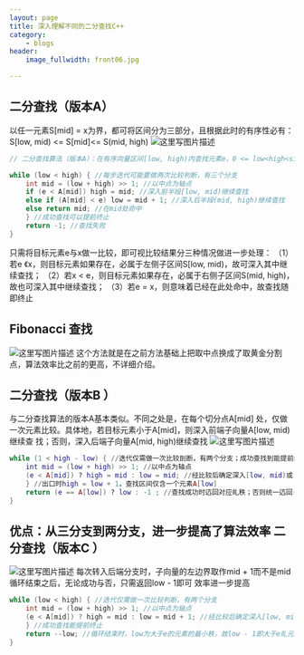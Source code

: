```yaml
---
layout: page
title: 深入理解不同的二分查找C++
category: 
    - blogs
header:
    image_fullwidth: front06.jpg

---
```


**二分查找（版本A）**
---------
以任一元素S[mid] = x为界，都可将区间分为三部分，且根据此时的有序性必有：
S[low, mid) <= S[mid]<=  S(mid, high)
![这里写图片描述](http://img.blog.csdn.net/20171006182815612?watermark/2/text/aHR0cDovL2Jsb2cuY3Nkbi5uZXQvcXFfMzQyNDQzMTc=/font/5a6L5L2T/fontsize/400/fill/I0JBQkFCMA==/dissolve/70/gravity/SouthEast)
~~~cpp
// 二分查找算法（版本A）：在有序向量区间[low, high)内查找元素e，0 <= low<high<size

while (low < high) { //每步迭代可能要做两次比较判断，有三个分支
	int mid = (low + high) >> 1; //以中点为轴点
	if (e < A[mid]) high = mid; //深入前半段[low, mid)继续查找
	else if (A[mid] < e) low = mid + 1; //深入后半段(mid, high)继续查找
	else return mid; //在mid处命中
	} //成功查找可以提前终止
	return -1; //查找失败
}
~~~
只需将目标元素e与x做一比较，即可视比较结果分三种情况做进一步处理：
（1）若e 《x，则目标元素如果存在，必属于左侧子区间S[low, mid)，故可深入其中继续查找；
（2）若x < e，则目标元素如果存在，必属于右侧子区间S(mid, high)，故也可深入其中继续查找；
（3）若e = x，则意味着已经在此处命中，故查找随即终止

**Fibonacci 查找**
------------
![这里写图片描述](http://img.blog.csdn.net/20171006182903794?watermark/2/text/aHR0cDovL2Jsb2cuY3Nkbi5uZXQvcXFfMzQyNDQzMTc=/font/5a6L5L2T/fontsize/400/fill/I0JBQkFCMA==/dissolve/70/gravity/SouthEast)
这个方法就是在之前方法基础上把取中点换成了取黄金分割点，算法效率比之前的更高，不详细介绍。

**二分查找（版本B ）**
----------

与二分查找算法的版本A基本类似。不同之处是，在每个切分点A[mid]
处，仅做一次元素比较。具体地，若目标元素小于A[mid]，则深入前端子向量A[low, mid)继续查
找；否则，深入后端子向量A[mid, high)继续查找
![这里写图片描述](http://img.blog.csdn.net/20171006183035065?watermark/2/text/aHR0cDovL2Jsb2cuY3Nkbi5uZXQvcXFfMzQyNDQzMTc=/font/5a6L5L2T/fontsize/400/fill/I0JBQkFCMA==/dissolve/70/gravity/SouthEast)

~~~lua
while (1 < high - low) { //迭代仅需做一次比较刞断，有两个分支；成功查找到能提前终止
	int mid = (low + high) >> 1; //以中点为轴点
	(e < A[mid]) ? high = mid : low = mid; //经比较后确定深入[low, mid)或[mid, high)
	} //出口时high = low + 1，查找区间仅含一个元素A[low]
	return (e == A[low]) ? low : -1 ; //查找成功时迒回对应癿秩；否则统一迒回-1
}
~~~
**优点：从三分支到两分支，进一步提高了算法效率**
**二分查找（版本C ）**
----------
![这里写图片描述](http://img.blog.csdn.net/20171006184026918?watermark/2/text/aHR0cDovL2Jsb2cuY3Nkbi5uZXQvcXFfMzQyNDQzMTc=/font/5a6L5L2T/fontsize/400/fill/I0JBQkFCMA==/dissolve/70/gravity/SouthEast)
每次转入后端分支时，子向量的左边界取作mid + 1而不是mid
循环结束之后，无论成功与否，只需返回low - 1即可
效率进一步提高
~~~java
while (low < high) { //迭代仅需做一次比较判断，有两个分支
	int mid = (low + high) >> 1; //以中点为轴点
	(e < A[mid]) ? high = mid : low = mid + 1; //经比较后确定深入[low, mid)或(mid, high)
	} //成功查找能提前终止
	return --low; //循环结束时，low为大于e的元素的最小秩，故low - 1即大于e癿元素的最大
} 
~~~